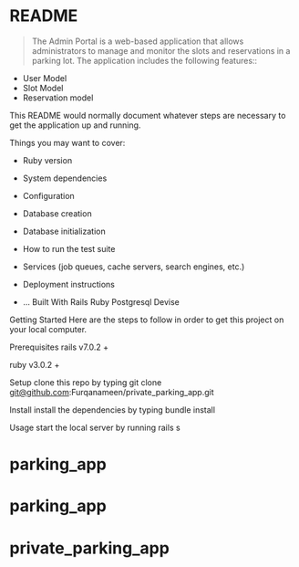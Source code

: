 # README
> The Admin Portal is a web-based application that allows administrators to manage and monitor the slots and reservations in a parking lot. The application includes the following features::

  - User Model
  - Slot Model 
  - Reservation model 
  
This README would normally document whatever steps are necessary to get the
application up and running.

Things you may want to cover:

* Ruby version

* System dependencies

* Configuration

* Database creation

* Database initialization

* How to run the test suite

* Services (job queues, cache servers, search engines, etc.)

* Deployment instructions

* ...
Built With
Rails
Ruby 
Postgresql
Devise

Getting Started
Here are the steps to follow in order to get this project on your local computer.

Prerequisites
rails v7.0.2 +

ruby v3.0.2 +

Setup
clone this repo by typing git clone git@github.com:Furqanameen/private_parking_app.git

Install
install the dependencies by typing bundle install

Usage
start the local server by running rails s



# parking_app
# parking_app
# private_parking_app
